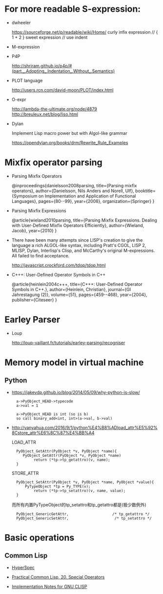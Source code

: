 # For more readable S-expression:

- dwheeler

    <https://sourceforge.net/p/readable/wiki/Home/>
    curly infix expression  // { 1 + 2 }
    sweet expression  // use indent

- M-expression

- P4P

    <http://shriram.github.io/p4p/#(part._.Adopting_.Indentation_.Without_.Semantics)>

- PLOT language

    <http://users.rcn.com/david-moon/PLOT/index.html>

- O-expr

    <http://lambda-the-ultimate.org/node/4879>
    <http://breuleux.net/blog/liso.html>

- Dylan

    Implement Lisp macro power but with Algol-like grammar

    <https://opendylan.org/books/drm/Rewrite_Rule_Examples>

# Mixfix operator parsing

- Parsing Mixfix Operators

    @inproceedings{danielsson2008parsing,
      title={Parsing mixfix operators},
      author={Danielsson, Nils Anders and Norell, Ulf},
      booktitle={Symposium on Implementation and Application of Functional Languages},
      pages={80--99},
      year={2008},
      organization={Springer}
    }

- Parsing Mixfix Expressions

    @article{wieland2010parsing,
      title={Parsing Mixfix Expressions. Dealing with User-Defined Mixfix Operators Efficiently},
      author={Wieland, Jacob},
      year={2010}
    }

- There have been many attempts since LISP's creation to give the language a rich ALGOL-like syntax, including Pratt's CGOL, LISP 2, MLISP, Dylan, Interlisp's Clisp, and McCarthy's original M-expressions. All failed to find acceptance.

    <http://javascript.crockford.com/tdop/tdop.html>

- C+++: User-Defined Operator Symbols in C++

    @article{heinlein2004c+++,
      title={C+++: User-Defined Operator Symbols in C++.},
      author={Heinlein, Christian},
      journal={GI Jahrestagung (2)},
      volume={51},
      pages={459--468},
      year={2004},
      publisher={Citeseer}
    }

# Earley Parser

- Loup

    <http://loup-vaillant.fr/tutorials/earley-parsing/recogniser>

# Memory model in virtual machine

## Python

- <https://jakevdp.github.io/blog/2014/05/09/why-python-is-slow/>

        a->PyObject_HEAD->typecode
        a->val = 1

        a->PyObject_HEAD is int (so is b)
        so call binary_add<int, int>(a->val, b->val)

- <http://yanyahua.com/2016/9/1/python%E4%B8%ADload_attr%E5%92%8Cstore_attr%E6%8C%87%E4%BB%A4>

    LOAD_ATTR

        PyObject_GetAttr(PyObject *v, PyObject *name){
           PyObject_GetAttr(PyObject *v, PyObject *name)
                return (*tp->tp_getattro)(v, name);
        }

    STORE_ATTR

        PyObject_SetAttr(PyObject *v, PyObject *name, PyObject *value){
            PyTypeObject *tp = Py_TYPE(v);
                return (*tp->tp_setattro)(v, name, value);
        }

    而所有内置PyTypeObject的tp_setattro和tp_getattro都是(极少数例外)

        PyObject_GenericGetAttr,                    /* tp_getattro */
        PyObject_GenericSetAttr,                     /* tp_setattro */

# Basic operations

## Common Lisp

- [HyperSpec](http://www.lispworks.com/documentation/HyperSpec/Body/03_abab.htm)

- [Practical Common Lisp, 20. Special Operators](http://www.gigamonkeys.com/book/the-special-operators.html)

- [Implementation Notes for GNU CLISP](http://www.clisp.org/impnotes.html)

